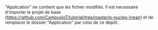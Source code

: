 "Application" ne contient que les fichier modifiés. Il est necessaire d'importer le projet de base (https://github.com/CampusIoT/tutorial/tree/master/p-nucleo-lrwan) et de remplacer le dossier "Application" par celui de ce dépôt.

